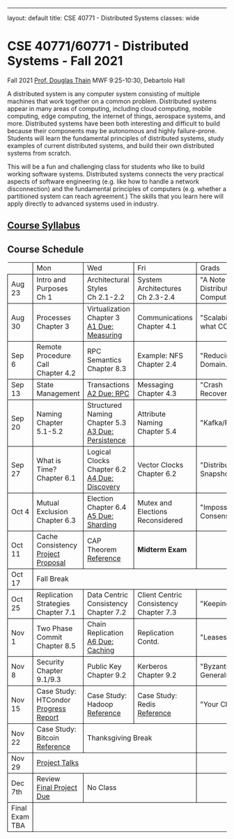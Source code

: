 ---
layout: default
title: CSE 40771 - Distributed Systems
classes: wide

# CSE 40771/60771 - Distributed Systems - Fall 2021

Fall 2021
<a href=http://www.nd.edu/~dthain>Prof. Douglas Thain</a>
MWF 9:25-10:30, Debartolo Hall


A distributed system is any computer system consisting of multiple machines that work together on a common problem.
Distributed systems appear in many areas of computing, including cloud computing, mobile computing, edge computing,
the internet of things, aerospace systems, and more.    Distributed systems have been both interesting and difficult to
build because their components may be autonomous and highly failure-prone.
Students will learn the fundamental principles of distributed systems, study examples of current distributed systems,
and build their own distributed systems from scratch.

This will be a fun and challenging class for students who like to
build working software systems.  Distributed systems connects the
very practical aspects of software engineering (e.g. like how to handle
a network disconnection) and the fundamental principles of computers
(e.g. whether a partitioned system can reach agreement.)  The skills
that you learn here will apply directly to advanced systems used in industry.

<a href=syllabus.html><h2>Course Syllabus</h2></a>

<h2>Course Schedule</h2>

<style>
td { border: 1px solid black;} 
</style>

<table>

<th><td>Mon<td>Wed<td>Fri<td>Grads</th>

<tr>
<td>Aug 23
<td>Intro and Purposes<br>Ch 1
<td>Architectural Styles<br>Ch 2.1-2.2
<td>System Architectures<br>Ch 2.3-2.4
<td>"A Note on Distributed Computing"

<tr>
<td>Aug 30
<td>Processes<br>Chapter 3<br>
<td>Virtualization<br>Chapter 3<br><a href=a1>A1 Due: Measuring</a>
<td>Communications<br>Chapter 4.1<br>
<td>"Scalability! But at what COST?"

<tr>
<td>Sep 6
<td>Remote Procedure Call<br>Chapter 4.2
<td>RPC Semantics<br>Chapter 8.3
<td>Example: NFS<br>Chapter 2.4
<td>"Reducing Cross Domain..."

<tr>
<td>Sep 13
<td>State Management<br>
<td>Transactions<br><a href=a2>A2 Due: RPC</a>
<td>Messaging<br>Chapter 4.3
<td>"Crash Recovery..."

<tr>
<td>Sep 20
<td>Naming<br>Chapter 5.1-5.2<br>
<td>Structured Naming<br>Chapter 5.3<br><a href=a3>A3 Due: Persistence</a>
<td>Attribute Naming<br>Chapter 5.4
<td>"Kafka/RabbitMQ"

<tr>
<td>Sep 27
<td>What is Time?<br>Chapter 6.1
<td>Logical Clocks<br>Chapter 6.2<br><a href=a4>A4 Due: Discovery</a>
<td>Vector Clocks<br>Chapter 6.2
<td>"Distributed Snapshots"

<tr>
<td>Oct 4
<td>Mutual Exclusion<br>Chapter 6.3<br>
<td>Election<br>Chapter 6.4<br><a href=a5>A5 Due: Sharding</a>
<td>Mutex and Elections<br>Reconsidered
<td>"Impossibility of Consensus"

<tr>
<td>Oct 11
<td>Cache Consistency<br><a href=project>Project Proposal</a>
<td>CAP Theorem<br><a href=>Reference</a>
<td><b>Midterm Exam</b>
<td>

<tr>
<td>Oct 17
<td colspan=5>
Fall Break

<tr>
<td>Oct 25
<td>Replication Strategies<br>Chapter 7.1
<td>Data Centric Consistency<br>Chapter 7.2
<td>Client Centric Consistency<br>Chapter 7.3
<td>"Keeping CALM"

<tr>
<td>Nov 1
<td>Two Phase Commit<br>Chapter 8.5
<td>Chain Replication<br><a href=a6>A6 Due: Caching</a>
<td>Replication Contd.
<td>"Leases"

<tr>
<td>Nov 8
<td>Security<br>Chapter 9.1/9.3
<td>Public Key<br>Chapter 9.2
<td>Kerberos<br>Chapter 9.2
<td>"Byzantine Generals"

<tr>
<td>Nov 15
<td>Case Study: HTCondor<br><a href=project>Progress Report</a>
<td>Case Study: Hadoop<br><a href=readings/mapreduce.pdf>Reference</a>
<td>Case Study: Redis<br><a href=readings/redis.pdf>Reference<?a>
<td>"Your Choice"

<tr>
<td>Nov 22
<td>Case Study: Bitcoin<br>
<a href=>Reference</a>
<td colspan=2>Thanksgiving Break
<td>

<tr>
<td>Nov 29
<td colspan=3>
<a href=talks>Project Talks</a>
<td>

<tr>
<td>Dec 7th
<td>Review<br><a href=project>Final Project Due</a>
<td colspan=2>No Class
<td>

<tr><td>
Final Exam TBA
</table>
